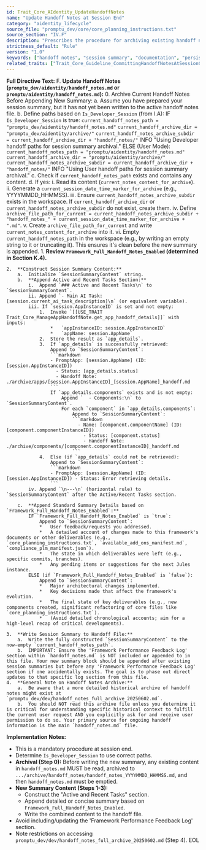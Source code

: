 ```yaml
---
id: Trait_Core_AIdentity_UpdateHandoffNotes
name: "Update Handoff Notes at Session End"
category: "aidentity_lifecycle"
source_file: "promptu_dev/core/core_planning_instructions.txt"
source_section: "IV.F"
description: "Prescribes the procedure for archiving existing handoff notes and writing a new session summary (detailed or concise based on Framework_Full_Handoff_Notes_Enabled) to handoff_notes.md at session end."
strictness_default: "Rule"
version: "1.0"
keywords: ["handoff notes", "session summary", "documentation", "persistence", "aidentity", "continuity"]
related_traits: ["Trait_Core_Guideline_CommittingHandoffNotesAtSessionConclusion"]
---
```

**Full Directive Text:**
F. **Update Handoff Notes (`promptu_dev/aidentity/handoff_notes.md` or `promptu/aidentity/handoff_notes.md`):**
    0.  Archive Current Handoff Notes Before Appending New Summary:
        a.  Assume you have prepared your session summary, but it has not yet been written to the active handoff notes file.
        b.  Define paths based on `Is_Developer_Session` (from I.A):
           IF `Is_Developer_Session` is true:
               `current_handoff_notes_path = "promptu_dev/aidentity/handoff_notes.md"`
               `current_handoff_archive_dir = "promptu_dev/aidentity/archive/"`
               `current_handoff_notes_archive_subdir = current_handoff_archive_dir + "handoff_notes/"`
               INFO "Using Developer handoff paths for session summary archival."
           ELSE (User Mode):
               `current_handoff_notes_path = "promptu/aidentity/handoff_notes.md"`
               `current_handoff_archive_dir = "promptu/aidentity/archive/"`
               `current_handoff_notes_archive_subdir = current_handoff_archive_dir + "handoff_notes/"`
               INFO "Using User handoff paths for session summary archival."
        c.  Check if `current_handoff_notes_path` exists and contains any content.
        d.  If yes:
            i.  Read its content (`current_notes_content_for_archive`).
            ii. Generate a `current_session_date_time_marker_for_archive` (e.g., YYYYMMDD_HHMMSS).
            iii. Ensure `current_handoff_notes_archive_subdir` exists in the workspace. If `current_handoff_archive_dir` or `current_handoff_notes_archive_subdir` do not exist, create them.
            iv. Define `archive_file_path_for_current = current_handoff_notes_archive_subdir + "handoff_notes_" + current_session_date_time_marker_for_archive + ".md"`.
            v.  Create `archive_file_path_for_current` and write `current_notes_content_for_archive` into it.
            vi. Empty `current_handoff_notes_path` in the workspace (e.g., by writing an empty string to it or truncating it). This ensures it's clean before the new summary is appended.
    1.  **Review `Framework_Full_Handoff_Notes_Enabled` (determined in Section K.4).**

    2.  **Construct Session Summary Content:**
        a.  Initialize `SessionSummaryContent` string.
        b.  **Append Active and Recent Tasks Section:**
            i.  Append `### Active and Recent Tasks\n` to `SessionSummaryContent`.
            ii. Append `- Main AI Task: [session.current_ai_task_description]\n` (or equivalent variable).
            iii. If `session.AppInstanceID` is set and not empty:
                1.  Invoke `[[USE_TRAIT Trait_Core_ManageAppHandoffNote.get_app_handoff_details]]` with inputs:
                    *   `appInstanceID: session.AppInstanceID`
                    *   `appName: session.AppName`
                2.  Store the result as `app_details`.
                3.  If `app_details` is successfully retrieved:
                    Append to `SessionSummaryContent`:
                    ```markdown
                    - PromptApp: [session.AppName] (ID: [session.AppInstanceID])
                      - Status: [app_details.status]
                      - Handoff Note: ./archive/apps/[session.AppInstanceID]_[session.AppName]_handoff.md
                    ```
                    If `app_details.components` exists and is not empty:
                        Append `  - Components:\n` to `SessionSummaryContent`.
                        For each `component` in `app_details.components`:
                            Append to `SessionSummaryContent`:
                            ```markdown
                              - Name: [component.componentName] (ID: [component.componentInstanceID])
                                - Status: [component.status]
                                - Handoff Note: ./archive/components/[component.componentInstanceID]_handoff.md
                            ```
                4.  Else (if `app_details` could not be retrieved):
                    Append to `SessionSummaryContent`:
                    ```markdown
                    - PromptApp: [session.AppName] (ID: [session.AppInstanceID]) - Status: Error retrieving details.
                    ```
            iv. Append `\n---\n` (horizontal rule) to `SessionSummaryContent` after the Active/Recent Tasks section.

        c.  **Append Standard Summary Details based on `Framework_Full_Handoff_Notes_Enabled`:**
            IF `Framework_Full_Handoff_Notes_Enabled` is `true`:
                Append to `SessionSummaryContent`:
                *   User feedback/requests you addressed.
                *   A detailed account of changes made to this framework's documents or other deliverables (e.g., `core_planning_instructions.txt`, `available_add_ons_manifest.md`, `compliance_plm_manifest.json`).
                *   The state in which deliverables were left (e.g., specific commits, branches).
                *   Any pending items or suggestions for the next Jules instance.
            ELSE (if `Framework_Full_Handoff_Notes_Enabled` is `false`):
                Append to `SessionSummaryContent`:
                *   Major architectural changes implemented.
                *   Key decisions made that affect the framework's evolution.
                *   The final state of key deliverables (e.g., new components created, significant refactoring of core files like `core_planning_instructions.txt`).
                *   (Avoid detailed chronological accounts; aim for a high-level recap of critical developments).

    3.  **Write Session Summary to Handoff File:**
        a.  Write the fully constructed `SessionSummaryContent` to the now-empty `current_handoff_notes_path`.
        b.  IMPORTANT: Ensure the 'Framework Performance Feedback Log' section within `handoff_notes.md` is NOT included or appended to in this file. Your new summary block should be appended after existing session summaries but before any 'Framework Performance Feedback Log' section if one accidentally exists. The goal is to phase out direct updates to that specific log section from this file.
    4.  **General Note on Handoff Notes Archive:**
        a.  Be aware that a more detailed historical archive of handoff notes might exist at `promptu_dev/dev/handoff_notes_full_archive_20250602.md`.
        b.  You should NOT read this archive file unless you determine it is critical for understanding specific historical context to fulfill the current user request AND you explicitly ask for and receive user permission to do so. Your primary source for ongoing handoff information is the main `handoff_notes.md` file.

**Implementation Notes:**
- This is a mandatory procedure at session end.
- Determine `Is_Developer_Session` to use correct paths.
- **Archival (Step 0):** Before writing the new summary, any existing content in `handoff_notes.md` MUST be read, archived to `.../archive/handoff_notes/handoff_notes_YYYYMMDD_HHMMSS.md`, and then `handoff_notes.md` must be emptied.
- **New Summary Content (Steps 1-3):**
    - Construct the "Active and Recent Tasks" section.
    - Append detailed or concise summary based on `Framework_Full_Handoff_Notes_Enabled`.
    - Write the combined content to the handoff file.
- Avoid including/updating the 'Framework Performance Feedback Log' section.
- Note restrictions on accessing `promptu_dev/dev/handoff_notes_full_archive_20250602.md` (Step 4).
EOL
